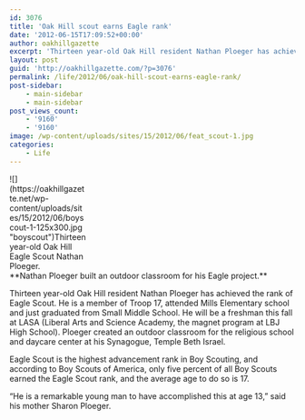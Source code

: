 ```yaml
---
id: 3076
title: 'Oak Hill scout earns Eagle rank'
date: '2012-06-15T17:09:52+00:00'
author: oakhillgazette
excerpt: 'Thirteen year-old Oak Hill resident Nathan Ploeger has achieved the rank of Eagle Scout. He is a member of Troop 17, attended Mills Elementary school and just graduated from Small Middle School. He will be a freshman this fall at LASA (Liberal Arts and Science Academy, the magnet program at LBJ High School).'
layout: post
guid: 'http://oakhillgazette.com/?p=3076'
permalink: /life/2012/06/oak-hill-scout-earns-eagle-rank/
post-sidebar:
    - main-sidebar
    - main-sidebar
post_views_count:
    - '9160'
    - '9160'
image: /wp-content/uploads/sites/15/2012/06/feat_scout-1.jpg
categories:
    - Life
---
```


<div class="wp-caption alignleft" id="attachment_3078" style="width: 135px">![](https://oakhillgazette.net/wp-content/uploads/sites/15/2012/06/boyscout-1-125x300.jpg "boyscout")Thirteen year-old Oak Hill Eagle Scout Nathan Ploeger.

</div>**Nathan Ploeger built an outdoor classroom for his Eagle project.**

Thirteen year-old Oak Hill resident Nathan Ploeger has achieved the rank of Eagle Scout. He is a member of Troop 17, attended Mills Elementary school and just graduated from Small Middle School. He will be a freshman this fall at LASA (Liberal Arts and Science Academy, the magnet program at LBJ High School). Ploeger created an outdoor classroom for the religious school and daycare center at his Synagogue, Temple Beth Israel.

Eagle Scout is the highest advancement rank in Boy Scouting, and according to Boy Scouts of America, only five percent of all Boy Scouts earned the Eagle Scout rank, and the average age to do so is 17.

“He is a remarkable young man to have accomplished this at age 13,” said his mother Sharon Ploeger.